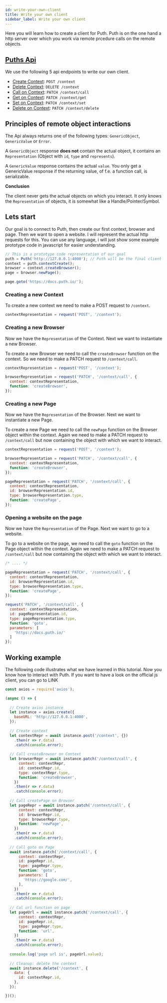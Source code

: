 ```yaml
---
id: write-your-own-client
title: Write your own client
sidebar_label: Write your own client
---
```


Here you will learn how to create a client for Puth. Puth is on the one hand a http server over which you work via remote prcedure calls on the remote objects.

## [Puths Api](server-api)

We use the following 5 api endpoints to write our own client.

- [Create Context](server-api#create-context): `POST /context`
- [Delete Context](server-api#delete-context): `DELETE /context`
- [Call on Context](server-api#call-on-context): `PATCH /context/call`
- [Get on Context](server-api#get-on-context): `PATCH /context/get`
- [Set on Context](server-api#set-on-context): `PATCH /context/set`
- [Delete on Context](server-api#delete-on-context): `PATCH /context/delete`

## Principles of remote object interactions

The Api always returns one of the following types: `GenericObject`, `GenericValue` or `Error`.

A `GenericObject` response **does not** contain the actual object, it contains an `Representation` (Object with `id`, `type` and `represents`).

A `GenericValue` response contains the actual `value`. You only get a GenericValue response if the returning value, of f.e. a function call, is serializable.

**Conclusion**

The client never gets the actual objects on which you interact. It only knows the `Representation` of objects, it is somewhat like a Handle/Pointer/Symbol.

## Lets start

Our goal is to connect to Puth, then create our first context, browser and page. Then we want to open a website. I will represent the actual http requests for this. You can use any language, i will just show some example prototype code in javascript for easier understanding.

```js
// This is a prototype code representation of our goal
puth = Puth('http://127.0.0.1:4000'); // Puth will be the final client
context = puth.contextCreate();
browser = context.createBrowser();
page = browser.newPage();

page.goto('https://docs.puth.io/');
```

### Creating a new Context

To create a new context we need to make a POST request to `/context`.

```js
contextRepresentation = request('POST', '/context');
```

### Creating a new Browser
Now we have the `Representation` of the Context. Next we want to instantiate a new Browser.

To create a new Browser we need to call the `createBrowser` function on the context. So we need to make a PATCH request to `/context/call`.

```js
contextRepresentation = request('POST', '/context');

browserRepresentation = request('PATCH', '/context/call', {
  context: contextRepresentation,
  function: 'createBrowser',
});
```

### Creating a new Page
Now we have the `Representation` of the Browser. Next we want to instantiate a new Page.

To create a new Page we need to call the `newPage` function on the Browser object within the context. Again we need to make a PATCH request to `/context/call` but now containing the object with which we want to interact.

```js
contextRepresentation = request('POST', '/context');

browserRepresentation = request('PATCH', '/context/call', {
  context: contextRepresentation,
  function: 'createBrowser',
});

pageRepresentation = request('PATCH', '/context/call', {
  context: contextRepresentation,
  id: browserRepresentation.id,
  type: browserRepresentation.type,
  function: 'createPage',
});
```

### Opening a website on the page
Now we have the `Representation` of the Page. Next we want to go to a website.

To go to a website on the page, we need to call the `goto` function on the Page object within the context. Again we need to make a PATCH request to `/context/call` but now containing the object with which we want to interact.

```js
/* .... */

pageRepresentation = request('PATCH', '/context/call', {
  context: contextRepresentation,
  id: browserRepresentation.id,
  type: browserRepresentation.type,
  function: 'createPage',
});

request('PATCH', '/context/call', {
  context: contextRepresentation,
  id: pageRepresentation.id,
  type: pageRepresentation.type,
  function: 'goto',
  parameters: [
    'https://docs.puth.io/'
  ]
});
```

## Working example

The following code illustrates what we have learned in this tutorial. Now you know how to interact with Puth. If you want to have a look on the official js client, you can go to LINK

```js title="Dependencies: axios. Written for nodejs."
const axios = require('axios');

(async () => {
  
  // Create axios instance
  let instance = axios.create({
    baseURL: 'http://127.0.0.1:4000',
  });
  
  // Create context
  let contextRepr = await instance.post('/context', {})
    .then(r => r.data)
    .catch(console.error);
  
  // Call createBrowser on Context
  let browserRepr = await instance.patch('/context/call', {
      context: contextRepr,
      id: contextRepr.id,
      type: contextRepr.type,
      function: 'createBrowser',
    })
    .then(r => r.data)
    .catch(console.error);
  
  // Call createPage on Browser
  let pageRepr = await instance.patch('/context/call', {
      context: contextRepr,
      id: browserRepr.id,
      type: browserRepr.type,
      function: 'newPage',
    })
    .then(r => r.data)
    .catch(console.error);
  
  // Call goto on Page
  await instance.patch('/context/call', {
      context: contextRepr,
      id: pageRepr.id,
      type: pageRepr.type,
      function: 'goto',
      parameters: [
        'https://google.com/',
      ],
    })
    .then(r => r.data)
    .catch(console.error);
  
  // Cal url function on page
  let pageUrl = await instance.patch('/context/call', {
      context: contextRepr,
      id: pageRepr.id,
      type: pageRepr.type,
      function: 'url',
    })
    .then(r => r.data)
    .catch(console.error);
  
  console.log('page url is', pageUrl.value);
  
  // Cleanup: delete the context
  await instance.delete('/context', {
    data: {
      id: contextRepr.id,
    },
  });

})();
```